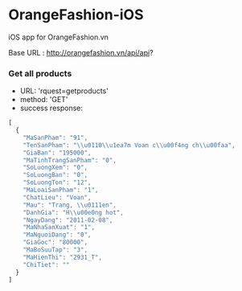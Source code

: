 OrangeFashion-iOS
=================

iOS app for OrangeFashion.vn

Base URL : http://orangefashion.vn/api/api?

### Get all products ###
 * URL: 'rquest=getproducts'
 * method: 'GET'
 * success response:

```javascript
[
  {
    "MaSanPham": "91",
    "TenSanPham": "\\u0110\\u1ea7m Voan c\\u00f4ng ch\\u00faa",
    "GiaBan": "195000",
    "MaTinhTrangSanPham": "0",
    "SoLuongXem": "0",
    "SoLuongBan": "0",
    "SoLuongTon": "12",
    "MaLoaiSanPham": "1",
    "ChatLieu": "Voan",
    "Mau": "Trang, \\u0111en",
    "DanhGia": "H\\u00e0ng hot",
    "NgayDang": "2011-02-08",
    "MaNhaSanXuat": "1",
    "MaNguoiDang": "0",
    "GiaGoc": "80000",
    "MaBoSuuTap": "3",
    "MaHienThi": "2931_T",
    "ChiTiet": ""
  }
]
```

